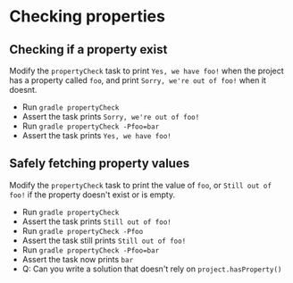 # Checking properties

## Checking if a property exist

Modify the `propertyCheck` task to print `Yes, we have foo!` when the project has a property called `foo`, and print `Sorry, we're out of foo!` when it doesnt.

- Run `gradle propertyCheck`
- Assert the task prints `Sorry, we're out of foo!`
- Run `gradle propertyCheck -Pfoo=bar`
- Assert the task prints `Yes, we have foo!`

## Safely fetching property values

Modify the `propertyCheck` task to print the value of `foo`, or `Still out of foo!` if the property doesn't exist or is empty.

- Run `gradle propertyCheck`
- Assert the task prints `Still out of foo!`
- Run `gradle propertyCheck -Pfoo`
- Assert the task still prints `Still out of foo!`
- Run `gradle propertyCheck -Pfoo=bar`
- Assert the task now prints `bar`
- Q: Can you write a solution that doesn't rely on `project.hasProperty()`
